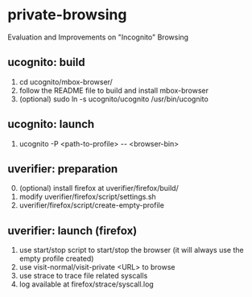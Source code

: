 private-browsing
================

Evaluation and Improvements on "Incognito" Browsing

ucognito: build
---------------
1. cd ucognito/mbox-browser/
2. follow the README file to build and install mbox-browser
3. (optional) sudo ln -s ucognito/ucognito /usr/bin/ucognito

ucognito: launch
----------------
1. ucognito -P \<path-to-profile\> -- \<browser-bin\>

uverifier: preparation
----------------------

0. (optional) install firefox at uverifier/firefox/build/
1. modify uverifier/firefox/script/settings.sh
2. uverifier/firefox/script/create-empty-profile

uverifier: launch (firefox)
---------------------------

1. use start/stop script to start/stop the browser
(it will always use the empty profile created)
2. use visit-normal/visit-private \<URL\> to browse
3. use strace to trace file related syscalls
4. log available at firefox/strace/syscall.log
